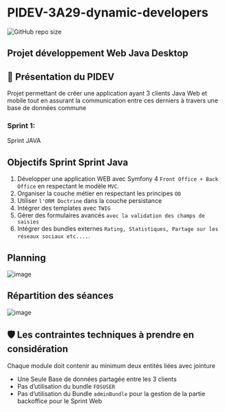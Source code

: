 # PIDEV-3A29-dynamic-developers
 ![GitHub repo size](https://img.shields.io/github/repo-size/AzizBenIsmail/Pidev-3A29-Dynamic-Developers-Desktop-JavaFx)
 ## Projet développement Web Java Desktop
 ## 🧰 Présentation du PIDEV
 Projet permettant de créer une application ayant 3 clients Java Web et mobile tout en assurant la communication entre ces derniers à travers une base de données commune
 ### Sprint 1:
 Sprint JAVA
 ## Objectifs Sprint Sprint Java
 1. Développer une application WEB avec Symfony 4 `Front
Office + Back Office` en respectant le modèle `MVC`.
1. Organiser la couche métier en respectant les principes `OO`
1. Utiliser `l'ORM Doctrine` dans la couche persistance
1. Intégrer des templates avec `TWIG`
1. Gérer des formulaires avancés `avec la validation des champs de saisies`
1. Intégrer des bundles externes `Rating, Statistiques, Partage sur les réseaux sociaux etc....`.

## Planning
![image](https://user-images.githubusercontent.com/61393700/221413444-e838c951-b1f0-4c1c-be96-a29660d96fb0.png)
## Répartition des séances
![image](https://user-images.githubusercontent.com/61393700/221413682-1d31d083-0554-4bed-a27d-188c5e534030.png)

## 🛡️ Les contraintes techniques à prendre en considération
Chaque module doit contenir au minimum deux entités liées avec jointure 
- Une Seule Base de données partagée entre les 3 clients
- Pas d’utilisation du bundle `FOSUSER `
- Pas d’utilisation du Bundle `adminBundle` pour la gestion de la partie backoffice pour le Sprint Web
